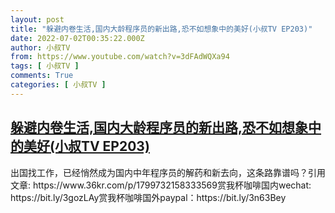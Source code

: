 ```yaml
---
layout: post
title: "躲避内卷生活,国内大龄程序员的新出路,恐不如想象中的美好(小叔TV EP203)"
date: 2022-07-02T00:35:22.000Z
author: 小叔TV
from: https://www.youtube.com/watch?v=3dFAdWQXa94
tags: [ 小叔TV ]
comments: True
categories: [ 小叔TV ]
---
```

<!--1656722122000-->
[躲避内卷生活,国内大龄程序员的新出路,恐不如想象中的美好(小叔TV EP203)](https://www.youtube.com/watch?v=3dFAdWQXa94)
------

<div>
出国找工作，已经悄然成为国内中年程序员的解药和新去向，这条路靠谱吗？引用文章: https://www.36kr.com/p/1799732158333569赏我杯咖啡国内wechat: https://bit.ly/3gozLAy赏我杯咖啡国外paypal：https://bit.ly/3n63Bey
</div>
